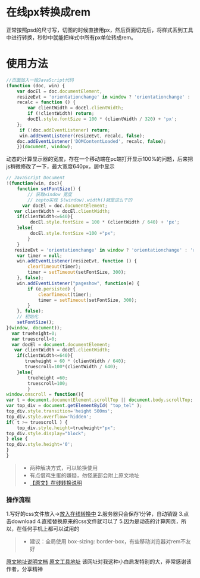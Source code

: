 # 在线px转换成rem
正常按照psd的尺寸写，切图的时候直接用px，然后页面切完后，将样式丢到工具中进行转换，秒秒中就能把样式中所有px单位转成rem。

# 使用方法
```JavaScript
//页面加入一段JavaScript代码
(function (doc, win) {
    var docEl = doc.documentElement,
    resizeEvt = 'orientationchange' in window ? 'orientationchange' : 'resize',
    recalc = function () {
        var clientWidth = docEl.clientWidth;
        if (!clientWidth) return;
        docEl.style.fontSize = 100 * (clientWidth / 320) + 'px';
    };
     if (!doc.addEventListener) return;
     win.addEventListener(resizeEvt, recalc, false);
    doc.addEventListener('DOMContentLoaded', recalc, false);
    })(document, window);
```

动态的计算显示器的宽度，存在一个移动端在pc端打开显示100%的问题，后来把js稍微修改了一下，最大宽度640px，居中显示
```javascript
// JavaScript Document
!(function(win, doc){
    function setFontSize() {
        // 获取window 宽度
        // zepto实现 $(window).width()就是这么干的
      var docEl = doc.documentElement;
   var clientWidth = docEl.clientWidth;
    if(clientWidth<=640){
         docEl.style.fontSize = 100 * (clientWidth / 640) + 'px';
	}else{
		 docEl.style.fontSize =100 +"px";
		}
    }
   resizeEvt = 'orientationchange' in window ? 'orientationchange' : 'resize';
    var timer = null;
    win.addEventListener(resizeEvt, function () {
        clearTimeout(timer);
        timer = setTimeout(setFontSize, 300);
    }, false);  
    win.addEventListener("pageshow", function(e) {
        if (e.persisted) {
            clearTimeout(timer);
            timer = setTimeout(setFontSize, 300);
        }
    }, false);
    // 初始化
    setFontSize();
}(window, document));
  var trueheight=0;
  var truescroll=0;
  var docEl = document.documentElement;
   var clientWidth = docEl.clientWidth;
    if(clientWidth<=640){
       trueheight = 60 * (clientWidth / 640);
	   truescroll=100*(clientWidth / 640);
	}else{
		trueheight =60;
		truescroll=100;
		}
window.onscroll = function(){
var t = document.documentElement.scrollTop || document.body.scrollTop;
var top_div = document.getElementById( "top_tel" );
top_div.style.transition='height 500ms';
top_div.style.overflow='hidden';
if( t >= truescroll ) {
	top_div.style.height=trueheight+"px";
top_div.style.display="block";
} else {
top_div.style.height='0';
}
}
```
> * 两种解决方式，可以轮换使用
> * 有点借鸡生蛋的嫌疑，勿怪底部会附上原文地址
> * [【原文】在线转换说明](http://www.520ued.com/article/study-px-rem-tools)

### 操作流程 
1.写好的css文件放入->[放入在线转换中](http://520ued.com/tools/rem)
2.服务器只会保存1分钟，自动销毁
3.点击download
4.直接替换原来的css文件就可以了
5.因为是动态的计算网页，所以，在任何手机上都可以试用的  


> * 建议：全局使用 box-sizing: border-box，有些移动浏览器对rem不友好


[原文地址说明文档](http://www.520ued.com/article/study-px-rem-tools)
[原文工具地址](http://520ued.com/tools/rem)
该网址对我这种小白启发特别的大，非常感谢该作者，分享精神

